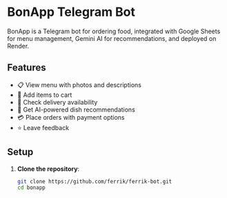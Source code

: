 # BonApp Telegram Bot

BonApp is a Telegram bot for ordering food, integrated with Google Sheets for menu management, Gemini AI for recommendations, and deployed on Render.

## Features
- 📋 View menu with photos and descriptions
- 🛒 Add items to cart
- 📍 Check delivery availability
- 🤖 Get AI-powered dish recommendations
- 💳 Place orders with payment options
- ⭐ Leave feedback

## Setup

1. **Clone the repository**:
   ```bash
   git clone https://github.com/ferrik/ferrik-bot.git
   cd bonapp
